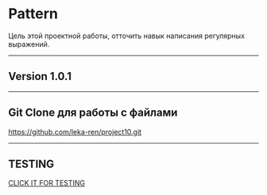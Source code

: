 # Pattern
Цель этой проектной работы, отточить навык написания регулярных выражений.
___
## Version 1.0.1
___
## Git Clone для работы с файлами
https://github.com/leka-ren/project10.git
___
## TESTING 
[CLICK IT FOR TESTING](https://leka-ren.github.io/project10/validation/)
